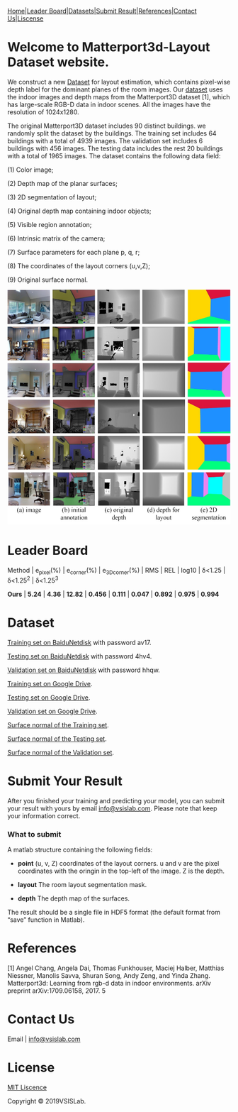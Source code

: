 

[Home](https://vsislab.github.io/Matterport3D-Layout/)|[Leader Board](#leader-board)|[Datasets](#dataset)|[Submit Result](#submit-your-result)|[References](#references)|[Contact Us](#contact-us)|[Liscense](#license)


# Welcome to Matterport3d-Layout Dataset website.

We construct a new [Dataset](#dataset) for layout estimation, which contains pixel-wise depth label for the dominant planes of the room images. Our [dataset](#dataset) uses the indoor images and depth maps from the Matterport3D dataset [1], which has large-scale RGB-D data in indoor scenes. All the images have the resolution of 1024x1280.

The original Matterport3D dataset includes 90 distinct buildings. we randomly split the dataset by the buildings. The training set includes 64 buildings with a total of 4939 images. The validation set includes 6 buildings with 456 images. The testing data includes the rest 20 buildings with a total of 1965 images. The dataset contains the following data field: 

(1) Color image;

(2) Depth map of the planar surfaces;

(3) 2D segmentation of layout;

(4) Original depth map containing indoor objects;

(5) Visible region annotation;

(6) Intrinsic matrix of the camera;

(7) Surface parameters for each plane p, q, r;

(8) The coordinates of the layout corners (u,v,Z);

(9) Original surface normal.

![Matterport3D](https://raw.githubusercontent.com/vsislab/Matterport3D-Layout/master/image.jpg)

# Leader Board

Method | e<sub>pixel</sub>(%) | e<sub>corner</sub>(%) | e<sub>3Dcorner</sub>(%) | RMS | REL | log10 | &delta;&lt;1.25 | &delta;&lt;1.25<sup>2</sup> | &delta;&lt;1.25<sup>3</sup>

**Ours** | **5.24** | **4.36** | **12.82** | **0.456** | **0.111** | **0.047** | **0.892** | **0.975** | **0.994**



# Dataset

[Training set on BaiduNetdisk](https://pan.baidu.com/s/1UOzlB6IKvxM90dXFJk_9zg) with password av17.

[Testing set on BaiduNetdisk](https://pan.baidu.com/s/1AbbPWaga2NPudP8_a999Lg) with password 4hv4.

[Validation set on BaiduNetdisk](https://pan.baidu.com/s/1LEbVzz0ERYp2jBYuP_uTnA) with password hhqw.

[Training set on Google Drive](https://drive.google.com/open?id=1k6tFoLpIwj1_vCHYPOSQDbpH4LrTyR8F).

[Testing set on Google Drive](https://drive.google.com/open?id=1xLRAn-9RII-jQ-8WBEF3_xBNP4YgYcva).

[Validation set on Google Drive](https://drive.google.com/open?id=1uDROzKBaJucNxGpzQeZ3tY4bc50s0rHU).

[Surface normal of the Training set](https://1drv.ms/u/s!AvnwLMcAl2NUigfDUbHWLM-vTw3P?e=etX7Il).

[Surface normal of the Testing set](https://1drv.ms/u/s!AvnwLMcAl2NUigb6rAUlJdD99RoU?e=p2214j).

[Surface normal of the Validation set](https://1drv.ms/u/s!AvnwLMcAl2NUigVC8rN5HG8zVosC?e=vyQXiF).


# Submit Your Result

After you finished your training and predicting your model, you can submit your result with yours by email <info@vsislab.com>. Please note that keep your information correct.

### What to submit
A matlab structure containing the following fields:

- **point** (u, v, Z) coordinates of the layout corners. u and v are the pixel coordinates with the oringin in the top-left of the image. Z is the depth. 

- **layout** The room layout segmentation mask.

- **depth** The depth map of the surfaces.

The result should be a single file in HDF5 format (the default format from “save” function in Matlab).


# References

[1] Angel Chang, Angela Dai, Thomas Funkhouser, Maciej Halber, Matthias Niessner, Manolis Savva, Shuran Song, Andy Zeng, and Yinda Zhang. Matterport3d: Learning from rgb-d data in indoor environments. arXiv preprint arXiv:1709.06158, 2017. 5

# Contact Us

Email | <info@vsislab.com>


# License

[MIT Liscence](https://raw.githubusercontent.com/vsislab/Matterport3D-Layout/master/LICENSE.txt)

Copyright © 2019VSISLab. 
